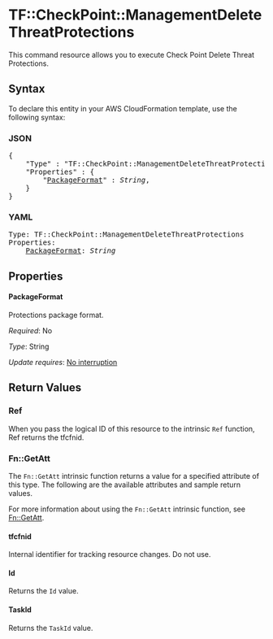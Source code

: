 # TF::CheckPoint::ManagementDeleteThreatProtections

This command resource allows you to execute Check Point Delete Threat Protections.

## Syntax

To declare this entity in your AWS CloudFormation template, use the following syntax:

### JSON

<pre>
{
    "Type" : "TF::CheckPoint::ManagementDeleteThreatProtections",
    "Properties" : {
        "<a href="#packageformat" title="PackageFormat">PackageFormat</a>" : <i>String</i>,
    }
}
</pre>

### YAML

<pre>
Type: TF::CheckPoint::ManagementDeleteThreatProtections
Properties:
    <a href="#packageformat" title="PackageFormat">PackageFormat</a>: <i>String</i>
</pre>

## Properties

#### PackageFormat

Protections package format.

_Required_: No

_Type_: String

_Update requires_: [No interruption](https://docs.aws.amazon.com/AWSCloudFormation/latest/UserGuide/using-cfn-updating-stacks-update-behaviors.html#update-no-interrupt)

## Return Values

### Ref

When you pass the logical ID of this resource to the intrinsic `Ref` function, Ref returns the tfcfnid.

### Fn::GetAtt

The `Fn::GetAtt` intrinsic function returns a value for a specified attribute of this type. The following are the available attributes and sample return values.

For more information about using the `Fn::GetAtt` intrinsic function, see [Fn::GetAtt](https://docs.aws.amazon.com/AWSCloudFormation/latest/UserGuide/intrinsic-function-reference-getatt.html).

#### tfcfnid

Internal identifier for tracking resource changes. Do not use.

#### Id

Returns the <code>Id</code> value.

#### TaskId

Returns the <code>TaskId</code> value.

